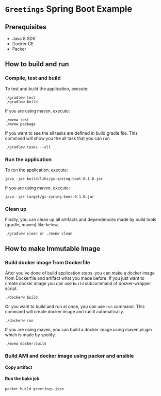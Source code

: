 # `Greetings` Spring Boot Example
## Prerequisites
* Java 8 SDK
* Docker CE
* Packer

## How to build and run
### Compile, test and build
To test and build the application, execute:
```
./gradlew test
./gradlew build
```

If you are using maven, execute:
```
./mvnw test
./mvnw package
```

If you want to see the all tasks are defined in build.gradle file. This command will show you the all task that you can run
```
./gradlew tasks --all
```

### Run the application
To run the application, execute:
```
java -jar build/libs/gs-spring-boot-0.1.0.jar
```

If you are using maven, execute:
```
java -jar target/gs-spring-boot-0.1.0.jar
```

### Clean up
Finally, you can clean up all artifacts and dependencies made by build tools (gradle, maven) like below,
```
./gradlew clean or ./mvnw clean
```

## How to make Immutable Image
### Build docker image from Dockerfile
After you've done of build application steps, you can make a docker image from Dockerfile and artifact what you made before. If you just want to create docker image you can use `build` subcommand of docker-wrapper script.
```
./dockerw build
```
Or you want to build and run at once, you can use `run` command. This command will create docker image and run it automatically.
```
./dockerw run
```
If you are using maven, you can build a docker image using maven plugin which is made by spotify.
```
./mvnw docker:build
```

### Build AMI and docker image using packer and ansible
#### Copy artifact

#### Run the bake job
```
packer build greetings.json
```
